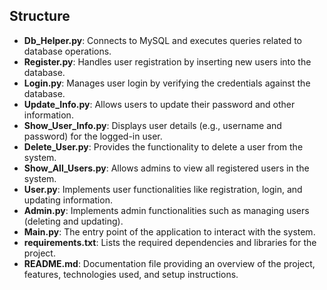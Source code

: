 ## Structure
- **Db_Helper.py**: Connects to MySQL and executes queries related to database operations.
- **Register.py**: Handles user registration by inserting new users into the database.
- **Login.py**: Manages user login by verifying the credentials against the database.
- **Update_Info.py**: Allows users to update their password and other information.
- **Show_User_Info.py**: Displays user details (e.g., username and password) for the logged-in user.
- **Delete_User.py**: Provides the functionality to delete a user from the system.
- **Show_All_Users.py**: Allows admins to view all registered users in the system.
- **User.py**: Implements user functionalities like registration, login, and updating information.
- **Admin.py**: Implements admin functionalities such as managing users (deleting and updating).
- **Main.py**: The entry point of the application to interact with the system.
- **requirements.txt**: Lists the required dependencies and libraries for the project.
- **README.md**: Documentation file providing an overview of the project, features, technologies used, and setup instructions.

